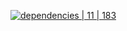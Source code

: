 [![dependencies | 11 | 183](https://img.shields.io/badge/dependencies-11%20|%20183-blue.svg)](DEPENDENCIES.md)
